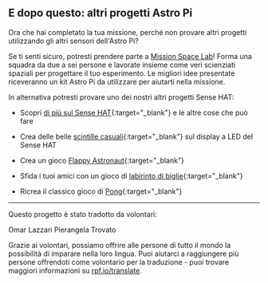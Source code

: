 ## E dopo questo: altri progetti Astro Pi

Ora che hai completato la tua missione, perché non provare altri progetti utilizzando gli altri sensori dell'Astro Pi?

Se ti senti sicuro, potresti prendere parte a [Mission Space Lab](https://astro-pi.org/missions/space-lab/)! Forma una squadra da due a sei persone e lavorate insieme come veri scienziati spaziali per progettare il tuo esperimento. Le migliori idee presentate riceveranno un kit Astro Pi da utilizzare per aiutarti nella missione.

In alternativa potresti provare uno dei nostri altri progetti Sense HAT:

+ Scopri [di più sul Sense HAT](https://projects.raspberrypi.org/it-IT/projects/getting-started-with-the-sense-hat){:target="_blank"} e le altre cose che può fare

+ Crea delle belle [scintille casuali](https://projects.raspberrypi.org/it-IT/projects/sense-hat-random-sparkles){:target="_blank"} sul display a LED del Sense HAT

+ Crea un gioco [Flappy Astronaut](https://projects.raspberrypi.org/it-IT/projects/flappy-astronaut){:target="_blank"}

+ Sfida i tuoi amici con un gioco di [labirinto di biglie](https://projects.raspberrypi.org/it-IT/projects/sense-hat-marble-maze){:target="_blank"}

+ Ricrea il classico gioco di [Pong](https://projects.raspberrypi.org/it-IT/projects/sense-hat-pong){:target="_blank"}

***
Questo progetto è stato tradotto da volontari:

Omar Lazzari
Pierangela Trovato

Grazie ai volontari, possiamo offrire alle persone di tutto il mondo la possibilità di imparare nella loro lingua. Puoi aiutarci a raggiungere più persone offrendoti come volontario per la traduzione - puoi trovare maggiori informazioni su [rpf.io/translate](https://rpf.io/translate).

